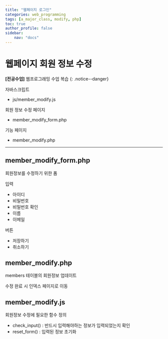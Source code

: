 ```yaml
---
title: "웹페이지 로그인"
categories: web_programming
tags: [a_major_class, modify, php]
toc: true
author_profile: false
sidebar:
    nav: "docs"
---
```

# 웹페이지 회원 정보 수정
**[전공수업]** 웹프로그래밍 수업 복습
{: .notice--danger}

자바스크립트

- js/member_modify.js

회원 정보 수정 페이지

- member_modify_form.php

기능 페이지

- member_modify.php

---

## member_modify_form.php

회원정보를 수정하기 위한 폼

입력

- 아이디
- 비밀번호
- 비밀번호 확인
- 이름
- 이메일

버튼

- 저장하기
- 취소하기

## member_modify.php

members 테이블의 회원정보 업데이트

수정 완료 시 인덱스 페이지로 이동

## member_modify.js

회원정보 수정에 필요한 함수 정의

- check_input() : 반드시 입력해야하는 정보가 입력되었는지 확인
- reset_form() : 입력된 정보 초기화